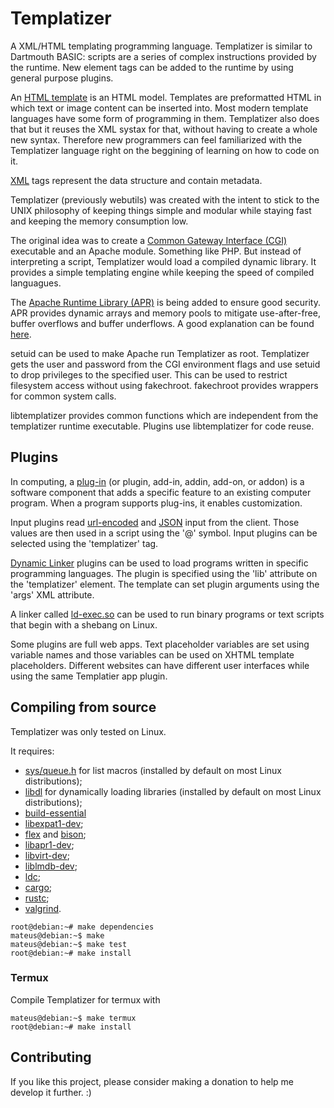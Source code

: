 # Templatizer

A XML/HTML templating programming language.
Templatizer is similar to Dartmouth BASIC:
scripts are a series of complex instructions provided by
the runtime. New element tags can be added to the
runtime by using general purpose plugins.

An [HTML template](https://en.wikipedia.org/wiki/Web_template_system)
is an HTML model. Templates are
preformatted HTML in which text or image content
can be inserted into. Most modern template languages
have some form of programming in them. Templatizer
also does that but it reuses the XML systax for that,
without having to create a whole new syntax. Therefore
new programmers can feel familiarized with the Templatizer
language right on the beggining of learning on how to
code on it.

[XML](https://en.wikipedia.org/wiki/XML) tags represent
the data structure and contain metadata.

Templatizer (previously webutils) was created with the
intent to stick to the UNIX philosophy of
keeping things simple and modular
while staying fast and keeping the memory consumption
low.

The original idea was to create a
[Common Gateway Interface (CGI)](https://en.wikipedia.org/wiki/Common_Gateway_Interface)
executable and an Apache module. Something like PHP. But
instead of interpreting a script, Templatizer
would load a compiled dynamic library. It provides
a simple templating engine while keeping the speed
of compiled languagues.

The [Apache Runtime Library (APR)](https://apr.apache.org)
is being added to ensure good security.
APR provides dynamic arrays and memory pools to
mitigate use-after-free, buffer overflows and buffer underflows.
A good explanation can be found
[here](http://www.apachetutor.org/dev/pools).

setuid can be used to make Apache run Templatizer as root.
Templatizer gets the user and password from the CGI environment
flags and use setuid to drop privileges to the specified user.
This can be used to restrict filesystem access without using
fakechroot. fakechroot provides wrappers for common system calls.

libtemplatizer provides common functions which are independent
from the templatizer runtime executable. Plugins use libtemplatizer
for code reuse.

## Plugins

In computing, a
[plug-in](https://en.wikipedia.org/wiki/Plug-in_(computing))
(or plugin, add-in, addin, add-on, or addon) is a software
component that adds a specific feature to an existing
computer program. When a program supports plug-ins, it
enables customization.

Input plugins read
[url-encoded](https://en.wikipedia.org/wiki/URL_encoding)
and [JSON](https://en.wikipedia.org/wiki/JSON)
input from the client. Those values are then used in a
script using the '@' symbol. Input plugins can be selected
using the 'templatizer' tag.

[Dynamic Linker](https://en.wikipedia.org/wiki/Dynamic_linker)
plugins can be used to load programs written in
specific programming languages. The plugin is specified
using the 'lib' attribute on the 'templatizer' element.
The template can set plugin arguments using the 'args'
XML attribute.

A linker called [ld-exec.so](https://www.wikidata.org/wiki/Q47513204)
can be used to run binary
programs or text scripts that begin with a shebang on
Linux.

Some plugins are full web apps. Text placeholder variables
are set using variable names and those variables can be used
on XHTML template placeholders. Different websites can have
different user interfaces while using the same Templatier
app plugin.

## Compiling from source

Templatizer was only tested on Linux.

It requires:

  * [sys/queue.h](https://man.freebsd.org/cgi/man.cgi?query=queue&sektion=3) for list macros (installed by default on most Linux distributions);
  * [libdl](https://refspecs.linuxfoundation.org/LSB_3.0.0/LSB-Core-IA64/LSB-Core-IA64/libdl.html) for dynamically loading libraries (installed by default on most Linux distributions);
  * [build-essential](https://packages.debian.org/bullseye/build-essential)
  * [libexpat1-dev](https://packages.debian.org/bullseye/libexpat1-dev);
  * [flex](https://packages.debian.org/bullseye/flex) and [bison](https://packages.debian.org/bullseye/bison);
  * [libapr1-dev](https://packages.debian.org/bullseye/libapr1-dev);
  * [libvirt-dev](https://packages.debian.org/bullseye/libvirt-dev);
  * [liblmdb-dev](https://packages.debian.org/bullseye/liblmdb-dev);
  * [ldc](https://packages.debian.org/bullseye/ldc);
  * [cargo](https://packages.debian.org/bullseye/cargo);
  * [rustc](https://packages.debian.org/bullseye/rustc);
  * [valgrind](https://packages.debian.org/bullseye/valgrind).

```console
root@debian:~# make dependencies
mateus@debian:~$ make
mateus@debian:~$ make test
root@debian:~# make install
```

### Termux

Compile Templatizer for termux with

```console
mateus@debian:~$ make termux
root@debian:~# make install
```

## Contributing

If you like this project, please consider making
a donation to help me develop it further. :)
